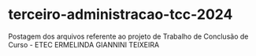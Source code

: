 # terceiro-administracao-tcc-2024
Postagem dos arquivos referente ao projeto de Trabalho de Conclusão de Curso - ETEC ERMELINDA GIANNINI TEIXEIRA
